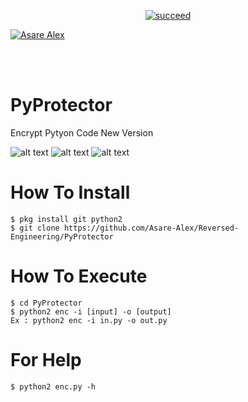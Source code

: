 <p align="center">
<a href="#"><img title="succeed" src="https://img.shields.io/badge/deobfuscating-succeed-green?colorB=%23017e40&style=for-the-badge"></a>
</p>
<p align="left">
<a href="https://github.com/Asare-Alex"><img title="Asare Alex" src="https://img.shields.io/badge/By-Asare%20Alex-blue?style=for-the-badge&logo=github"></a>
</p>
<br/><br/>

# PyProtector
Encrypt Pytyon Code New Version

![alt text](https://img.shields.io/badge/Coded-xNot_Found-blue.svg)
![alt text](https://img.shields.io/badge/Size-24.00KB-yellow.svg)
![alt text](https://img.shields.io/badge/Python-2.7-green.svg)
# How To Install
```
$ pkg install git python2
$ git clone https://github.com/Asare-Alex/Reversed-Engineering/PyProtector
```

# How To Execute
```
$ cd PyProtector
$ python2 enc -i [input] -o [output]
Ex : python2 enc -i in.py -o out.py
```

# For Help
```
$ python2 enc.py -h
```
